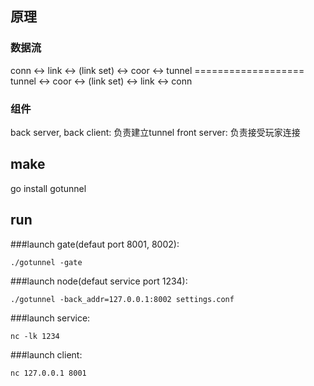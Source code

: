 ## 原理
### 数据流
conn <-> link <-> (link set) <-> coor <-> tunnel =================== tunnel <-> coor <-> (link set) <-> link <-> conn

### 组件
back server, back client: 负责建立tunnel
front server: 负责接受玩家连接

## make
go install gotunnel

## run

###launch gate(defaut port 8001, 8002):
```
./gotunnel -gate
```

###launch node(defaut service port 1234):
```
./gotunnel -back_addr=127.0.0.1:8002 settings.conf
```

###launch service:
```
nc -lk 1234
```

###launch client:
```
nc 127.0.0.1 8001
```

